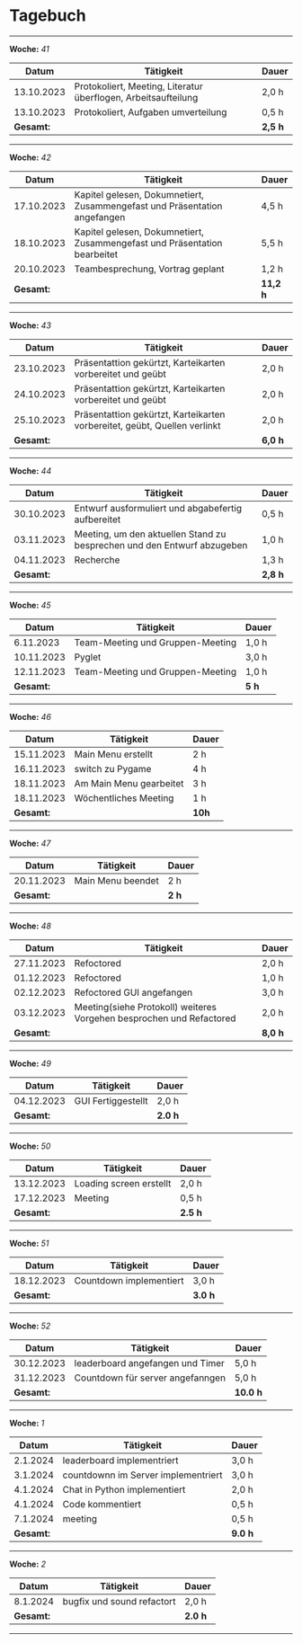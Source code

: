 # Tagebuch
---

**Woche:** *41*

| Datum       | Tätigkeit                                  | Dauer  |
|-------------|---------------------------------------------|--------|
| 13.10.2023  | Protokoliert, Meeting, Literatur überflogen, Arbeitsaufteilung               | 2,0 h  |
| 13.10.2023  | Protokoliert, Aufgaben umverteilung                                          | 0,5 h  |
| **Gesamt:**  |                                            | **2,5 h**  |

---

**Woche:** *42*

| Datum       | Tätigkeit                                  | Dauer  |
|-------------|---------------------------------------------|--------|
| 17.10.2023  | Kapitel gelesen, Dokumnetiert, Zusammengefast und Präsentation angefangen    | 4,5 h  |
| 18.10.2023  | Kapitel gelesen, Dokumnetiert, Zusammengefast und Präsentation bearbeitet    | 5,5 h  |
| 20.10.2023  | Teambesprechung, Vortrag geplant            | 1,2 h  |
| **Gesamt:**  |                                            | **11,2 h**  |

---

**Woche:** *43*

| Datum       | Tätigkeit                                  | Dauer  |
|-------------|---------------------------------------------|--------|
| 23.10.2023  |Präsentattion gekürtzt, Karteikarten vorbereitet und geübt| 2,0 h  |
|24.10.2023  |Präsentattion gekürtzt, Karteikarten vorbereitet und geübt| 2,0 h  |
|25.10.2023  |Präsentattion gekürtzt, Karteikarten vorbereitet, geübt, Quellen verlinkt| 2,0 h  |
| **Gesamt:**  |                                            | **6,0 h**  |

---

**Woche:** *44*

| Datum       | Tätigkeit                                  | Dauer  |
|-------------|---------------------------------------------|--------|
| 30.10.2023 |Entwurf ausformuliert und abgabefertig aufbereitet| 0,5 h  |
|03.11.2023 |Meeting, um den aktuellen Stand zu besprechen und den Entwurf abzugeben| 1,0 h  |
|04.11.2023 |Recherche| 1,3 h  |
| **Gesamt:**  |                                            | **2,8 h**  |

---
		

**Woche:** *45*

| Datum       | Tätigkeit                                  | Dauer  |
|-------------|---------------------------------------------|--------|
| 6.11.2023 | Team-Meeting und Gruppen-Meeting| 1,0 h |
| 10.11.2023 | Pyglet | 3,0 h |
| 12.11.2023 | Team-Meeting und Gruppen-Meeting| 1,0 h |
| **Gesamt:**  |                                            | **5 h**  |


---


**Woche:** *46*

| Datum       | Tätigkeit                                  | Dauer  |
|-------------|---------------------------------------------|--------|
| 15.11.2023  |          Main Menu erstellt                 | 2 h  |
| 16.11.2023  |          switch zu Pygame              	    | 4 h  |
| 18.11.2023  |          Am Main Menu gearbeitet            | 3 h  |
| 18.11.2023  |       Wöchentliches Meeting          	| 1 h  |
| **Gesamt:**  |                                            | **10h**  |

---


**Woche:** *47*

| Datum       | Tätigkeit                                  | Dauer  |
|-------------|---------------------------------------------|--------|
| 20.11.2023  |          Main Menu beendet                 | 2 h  |
| **Gesamt:**  |                                            | **2 h**  |

---


**Woche:** *48*

| Datum       | Tätigkeit                                  | Dauer  |
|-------------|---------------------------------------------|--------|
|27.11.2023|Refoctored| 2,0 h |
|01.12.2023|Refoctored| 1,0 h |
|02.12.2023|Refoctored GUI angefangen| 3,0 h |
|03.12.2023|Meeting(siehe Protokoll) weiteres Vorgehen besprochen und Refactored| 2,0 h |
| **Gesamt:**  |                                            | **8,0 h**  |


---


**Woche:** *49*

| Datum       | Tätigkeit                                  | Dauer  |
|-------------|---------------------------------------------|--------|
|04.12.2023|GUI Fertiggestellt| 2,0 h |
| **Gesamt:**  |					| **2.0 h**  |   

---

**Woche:** *50*

| Datum       | Tätigkeit                                  | Dauer  |
|-------------|---------------------------------------------|--------|
| 13.12.2023  | Loading screen erstellt | 2,0 h  |
| 17.12.2023  | Meeting | 0,5 h  |
| **Gesamt:**  |                                            | **2.5 h**  |

---

**Woche:** *51*

| Datum       | Tätigkeit                                  | Dauer  |
|-------------|---------------------------------------------|--------|
| 18.12.2023  | Countdown implementiert | 3,0 h  |
| **Gesamt:**  |                                            | **3.0 h**  |

---

**Woche:** *52*

| Datum       | Tätigkeit                                  | Dauer  |
|-------------|---------------------------------------------|--------|
| 30.12.2023  | leaderboard angefangen und Timer | 5,0 h  |
| 31.12.2023  | Countdown für server angefanngen | 5,0 h  |
| **Gesamt:**  |                                            | **10.0 h**  |

---

**Woche:** *1*

| Datum       | Tätigkeit                                  | Dauer  |
|-------------|---------------------------------------------|--------|
| 2.1.2024  | leaderboard implementriert | 3,0 h  |
| 3.1.2024  | countdownn im Server implementriert | 3,0 h  |
| 4.1.2024  | Chat in Python implementiert | 2,0 h  |
| 4.1.2024  | Code kommentiert | 0,5 h  |
| 7.1.2024  | meeting | 0,5 h  |
| **Gesamt:**  |                                            | **9.0 h**  |

---

**Woche:** *2*

| Datum       | Tätigkeit                                  | Dauer  |
|-------------|---------------------------------------------|--------|
| 8.1.2024  | bugfix und sound refactort | 2,0 h  |
| **Gesamt:**  |                                            | **2.0 h**  |

---


